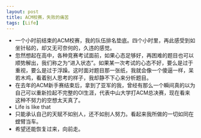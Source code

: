 ```yaml
---
layout: post
title: ACM校赛，失败的痛苦
tags: [Life]
---
```




- 一个小时前结束的ACM校赛，我的队伍排名垫底。四个小时里，再此感受到如坐针毡的，却又无可奈何的，久违的感觉。
- 忽然想起在高中，各种竞赛考试面前，如果心态足够好，再困难的题目也可以顺势解出，我们称之为“进入状态”。如果某一次考试的心态不好，要么是过于重视，要么是过于浮躁。这时面对题目那一张纸，我就会像一个傻逼一样，呆若木鸡，看着别人思考的样子，我却静不下心来分析题目。
- 在去年的ACM新手赛结束后，拿到了亚军的我，曾经有那么一个瞬间真的以为自己可以重新捡起不完整的OI生涯，代表中山大学打ACM总决赛，现在看来这种不努力的空想太天真了。
- Life is like that
- 只能承认自己的天赋不如别人，还不如别人努力。看起来我所做的一切如同在螳臂当车。
- 希望还能恢复过来，向前走。